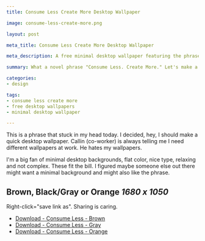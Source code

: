```yaml
---
title: Consume Less Create More Desktop Wallpaper

image: consume-less-create-more.png

layout: post

meta_title: Consume Less Create More Desktop Wallpaper

meta_description: A free minimal desktop wallpaper featuring the phrase "consume less. create more".  1680 x 1050.

summary: What a novel phrase "Consume Less. Create More." Let's make a wallpaper.

categories: 
- design

tags:
- consume less create more
- free desktop wallpapers
- minimal desktop wallpaper

---
```


This is a phrase that stuck in my head today. I decided, hey, I should make a quick desktop wallpaper. Callin (co-worker) is always telling me I need different wallpapers at work. He hates my wallpapers.

I'm a big fan of minimal desktop backgrounds, flat color, nice type, relaxing and not complex. These fit the bill. I figured maybe someone else out there might want a minimal background and might also like the phrase.

## Brown, Black/Gray or Orange <em>1680 x 1050</em>


Right-click="save link as". Sharing is caring.


<ul class="downloads">
  <li><a href="/assets/downloads/blog/images/consumeless.jpg">Download - Consume Less - Brown</a></li>
  <li><a href="/assets/downloads/blog/images/consumeless2.jpg">Download - Consume Less - Gray</a></li>
  <li><a href="/assets/downloads/blog/images/consumeless3.jpg">Download - Consume Less - Orange</a></li>
</ul>

